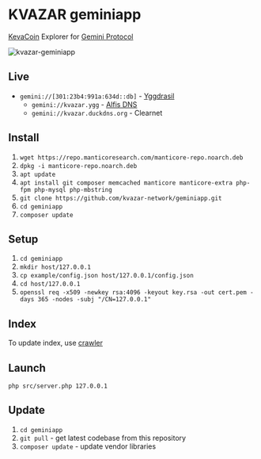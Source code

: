# KVAZAR geminiapp

[KevaCoin](https://github.com/kevacoin-project/) Explorer for [Gemini Protocol](https://geminiprotocol.net/)

![kvazar-geminiapp](https://github.com/kvazar-network/geminiapp/assets/108541346/16c26359-c122-4b7d-819a-33c1fb86efec)

## Live

* `gemini://[301:23b4:991a:634d::db]` - [Yggdrasil](https://github.com/yggdrasil-network/)
  * `gemini://kvazar.ygg` - [Alfis DNS](https://github.com/Revertron/Alfis)
  * `gemini://kvazar.duckdns.org` - Clearnet

## Install

1. `wget https://repo.manticoresearch.com/manticore-repo.noarch.deb`
2. `dpkg -i manticore-repo.noarch.deb`
3. `apt update`
4. `apt install git composer memcached manticore manticore-extra php-fpm php-mysql php-mbstring`
5. `git clone https://github.com/kvazar-network/geminiapp.git`
6. `cd geminiapp`
7. `composer update`

## Setup

1. `cd geminiapp`
2. `mkdir host/127.0.0.1`
3. `cp example/config.json host/127.0.0.1/config.json`
4. `cd host/127.0.0.1`
5. `openssl req -x509 -newkey rsa:4096 -keyout key.rsa -out cert.pem -days 365 -nodes -subj "/CN=127.0.0.1"`

## Index

To update index, use [crawler](https://github.com/kvazar-network/crawler)

## Launch

`php src/server.php 127.0.0.1`

## Update

1. `cd geminiapp`
2. `git pull` - get latest codebase from this repository
3. `composer update` - update vendor libraries
